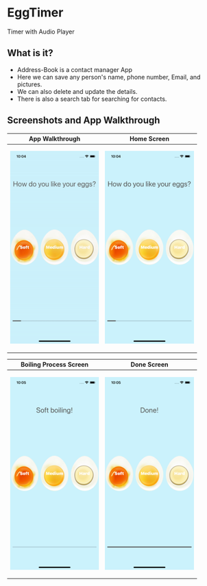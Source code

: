 # EggTimer
Timer with Audio Player
## What is it?
- Address-Book is a contact manager App
- Here we can save any person's name, phone number, Email, and pictures.
- We can also delete and update the details.
- There is also a search tab for searching for contacts.
  
<!---   <p align="center"><img src="UserCoreDataProject2.gif" height="450"/></p>   -->

## Screenshots and App Walkthrough

| App Walkthrough | Home Screen | 
| --- | --- | 
| <p align="center"><img src="Screenshots and App Walkthrough/EggTimer.gif" height="450"/></p> | <p align="center"><img src="Screenshots and App Walkthrough/HomeScreen.png" height="450"/></p> | 

|Boiling Process Screen |Done Screen | 
| --- | --- |
| <p align="center"><img src="Screenshots and App Walkthrough/BoilingProcessScreen.png" height="450"/></p> | <p align="center"><img src="Screenshots and App Walkthrough/DoneScreen.png" height="450"/></p> | 

